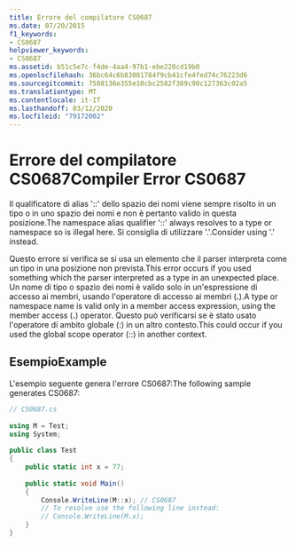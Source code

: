 ```yaml
---
title: Errore del compilatore CS0687
ms.date: 07/20/2015
f1_keywords:
- CS0687
helpviewer_keywords:
- CS0687
ms.assetid: b51c5e7c-f4de-4aa4-97b1-ebe220cd19b0
ms.openlocfilehash: 36bc64c6b83081784f9cb41cfe4fed74c76223d6
ms.sourcegitcommit: 7588136e355e10cbc2582f389c90c127363c02a5
ms.translationtype: MT
ms.contentlocale: it-IT
ms.lasthandoff: 03/12/2020
ms.locfileid: "79172002"
---
```

# <a name="compiler-error-cs0687"></a><span data-ttu-id="4ad17-102">Errore del compilatore CS0687</span><span class="sxs-lookup"><span data-stu-id="4ad17-102">Compiler Error CS0687</span></span>
<span data-ttu-id="4ad17-103">Il qualificatore di alias '::' dello spazio dei nomi viene sempre risolto in un tipo o in uno spazio dei nomi e non è pertanto valido in questa posizione.</span><span class="sxs-lookup"><span data-stu-id="4ad17-103">The namespace alias qualifier '::' always resolves to a type or namespace so is illegal here.</span></span> <span data-ttu-id="4ad17-104">Si consiglia di utilizzare '.'.</span><span class="sxs-lookup"><span data-stu-id="4ad17-104">Consider using '.' instead.</span></span>  
  
 <span data-ttu-id="4ad17-105">Questo errore si verifica se si usa un elemento che il parser interpreta come un tipo in una posizione non prevista.</span><span class="sxs-lookup"><span data-stu-id="4ad17-105">This error occurs if you used something which the parser interpreted as a type in an unexpected place.</span></span> <span data-ttu-id="4ad17-106">Un nome di tipo o spazio dei nomi è valido solo in un'espressione di accesso ai membri, usando l'operatore di accesso ai membri (**.**).</span><span class="sxs-lookup"><span data-stu-id="4ad17-106">A type or namespace name is valid only in a member access expression, using the member access (**.**) operator.</span></span> <span data-ttu-id="4ad17-107">Questo può verificarsi se è stato usato l'operatore di ambito globale (:) in un altro contesto.</span><span class="sxs-lookup"><span data-stu-id="4ad17-107">This could occur if you used the global scope operator (::) in another context.</span></span>  
  
## <a name="example"></a><span data-ttu-id="4ad17-108">Esempio</span><span class="sxs-lookup"><span data-stu-id="4ad17-108">Example</span></span>  
 <span data-ttu-id="4ad17-109">L'esempio seguente genera l'errore CS0687:</span><span class="sxs-lookup"><span data-stu-id="4ad17-109">The following sample generates CS0687:</span></span>  
  
```csharp  
// CS0687.cs  
  
using M = Test;  
using System;  
  
public class Test
{  
    public static int x = 77;  
  
    public static void Main()
    {  
        Console.WriteLine(M::x); // CS0687  
        // To resolve use the following line instead:  
        // Console.WriteLine(M.x);  
    }  
}  
```
